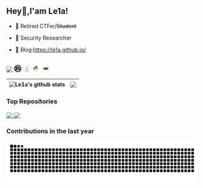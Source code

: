 ## Hey👋,I'am Le1a!

- 🌱 Retired CTFer/~~Student~~

- 🔭 Security Researcher

- 🍔 Blog:https://le1a.github.io/

</br>
<img src="https://profile-counter.glitch.me/Le1a/count.svg" />
<code><img height="20" alt="rust" src="https://raw.githubusercontent.com/github/explore/80688e429a7d4ef2fca1e82350fe8e3517d3494d/topics/rust/rust.png"></code>
<code><img height="20" alt="java" src="https://raw.githubusercontent.com/github/explore/80688e429a7d4ef2fca1e82350fe8e3517d3494d/topics/java/java.png"></code>
<code><img height="20" alt="python" src="https://raw.githubusercontent.com/github/explore/80688e429a7d4ef2fca1e82350fe8e3517d3494d/topics/python/python.png"></code>
<code><img height="20" alt="golang" src="https://raw.githubusercontent.com/github/explore/80688e429a7d4ef2fca1e82350fe8e3517d3494d/topics/go/go.png"></code>  

| <img align="center" src="https://github-readme-stats.vercel.app/api?username=Le1a&show_icons=true&include_all_commits=true&theme=buefy&hide_border=true" alt="Le1a's github stats" /></a> | <img align="center" src="https://github-readme-stats.vercel.app/api/top-langs/?username=Le1a&layout=compact&theme=buefy&hide_border=true&exclude_repo=Le1a.github.io" /></a> 
| ------------- | ------------- |

### Top Repositories


<a href="https://github.com/Le1a/CVE-2023-33246">
  <img align="center" src="https://github-readme-stats.vercel.app/api/pin/?username=Le1a&repo=CVE-2023-33246&theme=buefy&show_icons=true&cache_seconds=10" />
</a>

<a href="https://github.com/Le1a/LokiPool">
  <img align="center" src="https://github-readme-stats.vercel.app/api/pin/?username=Le1a&repo=LokiPool&theme=buefy&show_icons=true&cache_seconds=10" />
</a>




### Contributions in the last year

![github contribution grid snake animation](https://github.com/Le1a/Le1a/blob/output/github-contribution-grid-snake-dark.svg?palette=github-dark)
